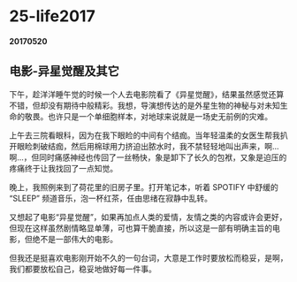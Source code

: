 ﻿25-life2017
==========
#### 20170520
## 电影-异星觉醒及其它

下午，趁洋洋睡午觉的时候一个人去电影院看了《异星觉醒》，结果虽然感觉还算不错，但却没有期待中般精彩。我想，导演想传达的是外星生物的神秘与对未知生命的敬畏。也许只是一个单细胞样本，对地球来说就是一场史无前例的灾难。

上午去三院看眼科，因为在我下眼睑的中间有个结痂。当年轻温柔的女医生帮我扒开眼睑刺破结痂，然后用棉球用力挤迫出脓水时，我不禁轻轻地叫出声来，啊...啊...，但同时痛感神经也传回了一丝畅快，象是卸下了长久的包袱，又象是迫压的疼痛终于让我找回了一点知觉。

晚上，我照例来到了荷花里的旧房子里。打开笔记本，听着 SPOTIFY 中舒缓的 “SLEEP” 频道音乐，泡一杯红茶，任由思绪在寂静中乱转。

又想起了电影“异星觉醒”，如果再加点人类的爱情，友情之类的内容或许会更好，但现在这样虽然剧情略显单薄，可也算干脆直接，所以这是一部有明确主旨的电影，但绝不是一部伟大的电影。

但我还是挺喜欢电影刚开始不久的一句台词，大意是工作时要放松而稳妥，是啊，我们都要放松自己，稳妥地做好每一件事。